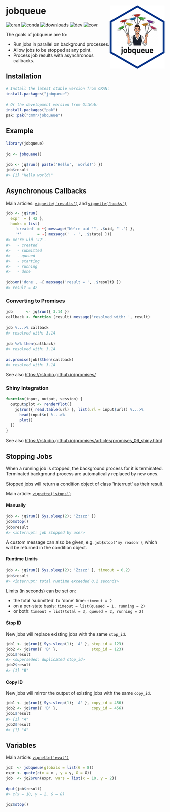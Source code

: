 
# jobqueue <img src="man/figures/logo.png" align="right" width="174" height="200" alt="jobqueue logo" />

<!-- badges: start -->
[![cran](https://www.r-pkg.org/badges/version/jobqueue)](https://CRAN.R-project.org/package=jobqueue)
[![conda](https://anaconda.org/conda-forge/r-jobqueue/badges/version.svg)](https://anaconda.org/conda-forge/r-jobqueue)
[![downloads](https://cranlogs.r-pkg.org/badges/grand-total/jobqueue)](https://cranlogs.r-pkg.org/)
[![dev](https://github.com/cmmr/jobqueue/actions/workflows/R-CMD-check.yaml/badge.svg)](https://github.com/cmmr/jobqueue/actions/workflows/R-CMD-check.yaml)
[![covr](https://codecov.io/gh/cmmr/jobqueue/graph/badge.svg)](https://app.codecov.io/gh/cmmr/jobqueue)
<!-- badges: end -->


The goals of jobqueue are to:

  * Run jobs in parallel on background processes.
  * Allow jobs to be stopped at any point.
  * Process job results with asynchronous callbacks.


## Installation

``` r
# Install the latest stable version from CRAN:
install.packages("jobqueue")

# Or the development version from GitHub:
install.packages("pak")
pak::pak("cmmr/jobqueue")
```


## Example

``` r
library(jobqueue)

jq <- jobqueue()

job <- jq$run({ paste('Hello', 'world!') })
job$result
#> [1] "Hello world!"
```


## Asynchronous Callbacks

Main articles: 
[`vignette('results')`](https://cmmr.github.io/jobqueue/articles/results.html) and 
[`vignette('hooks')`](https://cmmr.github.io/jobqueue/articles/hooks.html)

``` r
job <- jq$run(
  expr  = { 42 }, 
  hooks = list(
    'created' = ~{ message("We're uid '", .$uid, "'.") },
    '*'       = ~{ message('  - ', .$state) }))
#> We're uid 'J2'.
#>   - created
#>   - submitted
#>   - queued
#>   - starting
#>   - running
#>   - done

job$on('done', ~{ message('result = ', .$result) })
#> result = 42
```


### Converting to Promises

``` r
job      <- jq$run({ 3.14 })
callback <- function (result) message('resolved with: ', result)

job %...>% callback
#> resolved with: 3.14

job %>% then(callback)
#> resolved with: 3.14

as.promise(job)$then(callback)
#> resolved with: 3.14
```

See also https://rstudio.github.io/promises/


### Shiny Integration

```r
function(input, output, session) {
  output$plot <- renderPlot({
    jq$run({ read.table(url) }, list(url = input$url)) %...>%
      head(input$n) %...>%
      plot()
  })
}
```

See also https://rstudio.github.io/promises/articles/promises_06_shiny.html


## Stopping Jobs

When a running job is stopped, the background process for it is terminated. 
Terminated background process are automatically replaced by new ones.

Stopped jobs will return a condition object of class 'interrupt' as
their result.

Main article: [`vignette('stops')`](https://cmmr.github.io/jobqueue/articles/stops.html)


#### Manually

``` r
job <- jq$run({ Sys.sleep(2); 'Zzzzz' })
job$stop()
job$result
#> <interrupt: job stopped by user>
```

A custom message can also be given, e.g. `job$stop('my reason')`, which
will be returned in the condition object.

#### Runtime Limits

``` r
job <- jq$run({ Sys.sleep(2); 'Zzzzz' }, timeout = 0.2)
job$result
#> <interrupt: total runtime exceeded 0.2 seconds>
```

Limits (in seconds) can be set on:

- the total 'submitted' to 'done' time: `timeout = 2`
- on a per-state basis: `timeout = list(queued = 1, running = 2)`
- or both: `timeout = list(total = 3, queued = 2, running = 2)`

#### Stop ID

New jobs will replace existing jobs with the same `stop_id`.

``` r
job1 <- jq$run({ Sys.sleep(1); 'A' }, stop_id = 123)
job2 <- jq$run({ 'B' },               stop_id = 123)
job1$result
#> <superseded: duplicated stop_id>
job2$result
#> [1] "B"
```

#### Copy ID

New jobs will mirror the output of existing jobs with the same `copy_id`.

``` r
job1 <- jq$run({ Sys.sleep(1); 'A' }, copy_id = 456)
job2 <- jq$run({ 'B' },               copy_id = 456)
job1$result
#> [1] "A"
job2$result
#> [1] "A"
```


## Variables

Main article: [`vignette('eval')`](https://cmmr.github.io/jobqueue/articles/eval.html)

``` r
jq2  <- jobqueue(globals = list(G = 8))
expr <- quote(c(x = x , y = y, G = G))
job  <- jq2$run(expr, vars = list(x = 10, y = 2))

dput(job$result)
#> c(x = 10, y = 2, G = 8)

jq2$stop()
```

